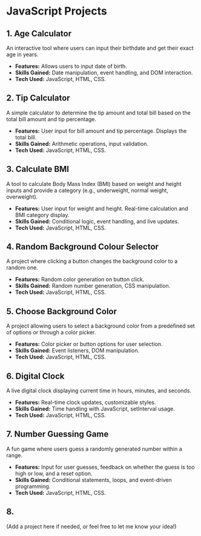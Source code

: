 # JavaScript Projects

## 1. Age Calculator
An interactive tool where users can input their birthdate and get their exact age in years.
- **Features:** Allows users to input date of birth. 
- **Skills Gained:** Date manipulation, event handling, and DOM interaction.
- **Tech Used:** JavaScript, HTML, CSS.

## 2. Tip Calculator
A simple calculator to determine the tip amount and total bill  based on the total bill amount and tip percentage.
- **Features:** User input for bill amount and tip percentage. Displays the total bill.
- **Skills Gained:** Arithmetic operations, input validation.
- **Tech Used:** JavaScript, HTML, CSS.

## 3. Calculate BMI
A tool to calculate Body Mass Index (BMI) based on weight and height inputs and provide a category (e.g., underweight, normal weight, overweight).
- **Features:** User input for weight and height. Real-time calculation and BMI category display.
- **Skills Gained:** Conditional logic, event handling, and live updates.
- **Tech Used:** JavaScript, HTML, CSS.

## 4. Random Background Colour Selector
A project where clicking a button changes the background color to a random one.
- **Features:** Random color generation on button click.
- **Skills Gained:** Random number generation, CSS manipulation.
- **Tech Used:** JavaScript, HTML, CSS.

## 5. Choose Background Color
A project allowing users to select a background color from a predefined set of options or through a color picker.
- **Features:** Color picker or button options for user selection.
- **Skills Gained:** Event listeners, DOM manipulation.
- **Tech Used:** JavaScript, HTML, CSS.

## 6. Digital Clock
A live digital clock displaying current time in hours, minutes, and seconds.
- **Features:** Real-time clock updates, customizable styles.
- **Skills Gained:** Time handling with JavaScript, setInterval usage.
- **Tech Used:** JavaScript, HTML, CSS.

## 7. Number Guessing Game
A fun game where users guess a randomly generated number within a range.
- **Features:** Input for user guesses, feedback on whether the guess is too high or low, and a reset option.
- **Skills Gained:** Conditional statements, loops, and event-driven programming.
- **Tech Used:** JavaScript, HTML, CSS.

## 8.
(Add a project here if needed, or feel free to let me know your idea!)

